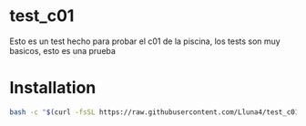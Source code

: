 # test_c01
Esto es un test hecho para probar el c01 de la piscina, los tests son muy basicos, esto es una prueba
# Installation
```bash
bash -c "$(curl -fsSL https://raw.githubusercontent.com/Lluna4/test_c01/main/install.sh)"
```

